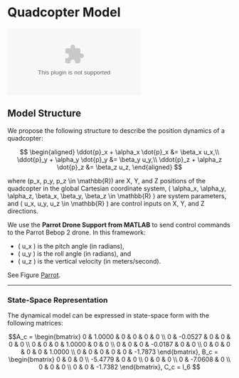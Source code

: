 # Quadcopter Model

![Parrot Drone](Drone%20(1).eps)

## Model Structure

We propose the following structure to describe the position dynamics of a quadcopter:

$$
\begin{aligned}
\ddot{p}_x + \alpha_x \dot{p}_x &= \beta_x u_x,\\
\ddot{p}_y + \alpha_y \dot{p}_y &= \beta_y u_y,\\
\ddot{p}_z + \alpha_z \dot{p}_z &= \beta_z u_z,
\end{aligned}
$$

where \(p_x, p_y, p_z \in \mathbb{R}\) are X, Y, and Z positions of the quadcopter in the global Cartesian coordinate system, \( \alpha_x, \alpha_y, \alpha_z, \beta_x, \beta_y, \beta_z \in \mathbb{R} \) are system parameters, and \( u_x, u_y, u_z \in \mathbb{R} \) are control inputs on X, Y, and Z directions.

We use the **Parrot Drone Support from MATLAB** to send control commands to the Parrot Bebop 2 drone. In this framework:
- \( u_x \) is the pitch angle (in radians),
- \( u_y \) is the roll angle (in radians), and
- \( u_z \) is the vertical velocity (in meters/second).

See Figure [Parrot](#parrot).

---

### State-Space Representation

The dynamical model can be expressed in state-space form with the following matrices:

```math
A_c = 
\begin{bmatrix}
0 & 1.0000 & 0 & 0 & 0 & 0 \\
0 & -0.0527 & 0 & 0 & 0 & 0 \\
0 & 0 & 0 & 1.0000 & 0 & 0 \\
0 & 0 & 0 & -0.0187 & 0 & 0 \\
0 & 0 & 0 & 0 & 0 & 1.0000 \\
0 & 0 & 0 & 0 & 0 & -1.7873
\end{bmatrix},
B_c =
\begin{bmatrix}
0 & 0 & 0 \\
-5.4779 & 0 & 0 \\
0 & 0 & 0 \\
0 & -7.0608 & 0 \\
0 & 0 & 0 \\
0 & 0 & -1.7382
\end{bmatrix}, C_c = I_6
